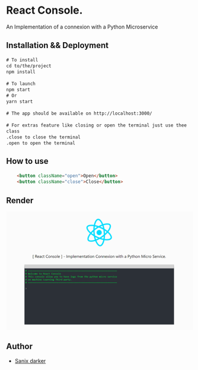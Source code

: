 # React Console.

An Implementation of a connexion with a Python Microservice

## Installation && Deployment

```shell
# To install
cd to/the/project
npm install

# To launch
npm start
# Or
yarn start

# The app should be available on http://localhost:3000/

# For extras feature like closing or open the terminal just use thee class
.close to close the terminal
.open to open the terminal
```

## How to use
```html
    <button className="open">Open</button>
    <button className="close">Close</button>
```


## Render

<img src="render.PNG">

## Author

- [Sanix darker](https://github.com/Sanix-Darker)
